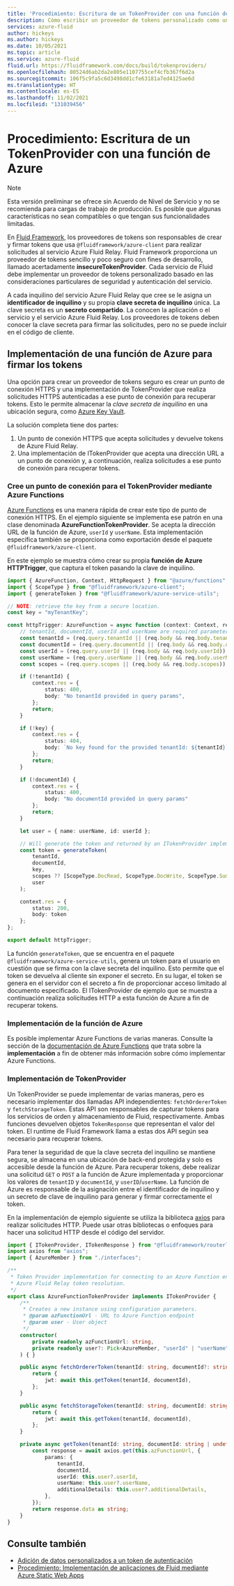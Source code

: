 ```yaml
---
title: 'Procedimiento: Escritura de un TokenProvider con una función de Azure'
description: Cómo escribir un proveedor de tokens personalizado como una función de Azure e implementarlo.
services: azure-fluid
author: hickeys
ms.author: hickeys
ms.date: 10/05/2021
ms.topic: article
ms.service: azure-fluid
fluid.url: https://fluidframework.com/docs/build/tokenproviders/
ms.openlocfilehash: 80524d6ab2da2e805e1107755cef4cfb367f6d2a
ms.sourcegitcommit: 106f5c9fa5c6d3498dd1cfe63181a7ed4125ae6d
ms.translationtype: HT
ms.contentlocale: es-ES
ms.lasthandoff: 11/02/2021
ms.locfileid: "131039456"
---
```

# <a name="how-to-write-a-tokenprovider-with-an-azure-function"></a>Procedimiento: Escritura de un TokenProvider con una función de Azure

> [!NOTE]
> Esta versión preliminar se ofrece sin Acuerdo de Nivel de Servicio y no se recomienda para cargas de trabajo de producción. Es posible que algunas características no sean compatibles o que tengan sus funcionalidades limitadas.

En [Fluid Framework](https://fluidframework.com/), los proveedores de tokens son responsables de crear y firmar tokens que usa `@fluidframework/azure-client` para realizar solicitudes al servicio Azure Fluid Relay. Fluid Framework proporciona un proveedor de tokens sencillo y poco seguro con fines de desarrollo, llamado acertadamente **insecureTokenProvider**. Cada servicio de Fluid debe implementar un proveedor de tokens personalizado basado en las consideraciones particulares de seguridad y autenticación del servicio.

A cada inquilino del servicio Azure Fluid Relay que cree se le asigna un **identificador de inquilino** y su propia **clave secreta de inquilino** única. La clave secreta es un **secreto compartido**. La conocen la aplicación o el servicio y el servicio Azure Fluid Relay. Los proveedores de tokens deben conocer la clave secreta para firmar las solicitudes, pero no se puede incluir en el código de cliente.

## <a name="implement-an-azure-function-to-sign-tokens"></a>Implementación de una función de Azure para firmar los tokens

Una opción para crear un proveedor de tokens seguro es crear un punto de conexión HTTPS y una implementación de TokenProvider que realiza solicitudes HTTPS autenticadas a ese punto de conexión para recuperar tokens. Esto le permite almacenar la *clave secreta de inquilino* en una ubicación segura, como [Azure Key Vault](../../key-vault/general/overview.md).

La solución completa tiene dos partes:

1. Un punto de conexión HTTPS que acepta solicitudes y devuelve tokens de Azure Fluid Relay.
1. Una implementación de ITokenProvider que acepta una dirección URL a un punto de conexión y, a continuación, realiza solicitudes a ese punto de conexión para recuperar tokens.

### <a name="create-an-endpoint-for-your-tokenprovider-using-azure-functions"></a>Cree un punto de conexión para el TokenProvider mediante Azure Functions

[Azure Functions](../../azure-functions/functions-overview.md) es una manera rápida de crear este tipo de punto de conexión HTTPS. En el ejemplo siguiente se implementa ese patrón en una clase denominada **AzureFunctionTokenProvider**. Se acepta la dirección URL de la función de Azure, `userId` y `userName`. Esta implementación específica también se proporciona como exportación desde el paquete `@fluidframework/azure-client`.

En este ejemplo se muestra cómo crear su propia **función de Azure HTTPTrigger**, que captura el token pasando la clave de inquilino.

```typescript
import { AzureFunction, Context, HttpRequest } from "@azure/functions";
import { ScopeType } from "@fluidframework/azure-client";
import { generateToken } from "@fluidframework/azure-service-utils";

// NOTE: retrieve the key from a secure location.
const key = "myTenantKey";

const httpTrigger: AzureFunction = async function (context: Context, req: HttpRequest): Promise<void> {
    // tenantId, documentId, userId and userName are required parameters
    const tenantId = (req.query.tenantId || (req.body && req.body.tenantId)) as string;
    const documentId = (req.query.documentId || (req.body && req.body.documentId)) as string;
    const userId = (req.query.userId || (req.body && req.body.userId)) as string;
    const userName = (req.query.userName || (req.body && req.body.userName)) as string;
    const scopes = (req.query.scopes || (req.body && req.body.scopes)) as ScopeType[];

    if (!tenantId) {
        context.res = {
            status: 400,
            body: "No tenantId provided in query params",
        };
        return;
    }

    if (!key) {
        context.res = {
            status: 404,
            body: `No key found for the provided tenantId: ${tenantId}`,
        };
        return;
    }

    if (!documentId) {
        context.res = {
            status: 400,
            body: "No documentId provided in query params"
        };
        return;
    }

    let user = { name: userName, id: userId };

    // Will generate the token and returned by an ITokenProvider implementation to use with the AzureClient.
    const token = generateToken(
        tenantId,
        documentId,
        key,
        scopes ?? [ScopeType.DocRead, ScopeType.DocWrite, ScopeType.SummaryWrite],
        user
    );

    context.res = {
        status: 200,
        body: token
    };
};

export default httpTrigger;
```

La función `generateToken`, que se encuentra en el paquete `@fluidframework/azure-service-utils`, genera un token para el usuario en cuestión que se firma con la clave secreta del inquilino. Esto permite que el token se devuelva al cliente sin exponer el secreto. En su lugar, el token se genera en el servidor con el secreto a fin de proporcionar acceso limitado al documento especificado. El ITokenProvider de ejemplo que se muestra a continuación realiza solicitudes HTTP a esta función de Azure a fin de recuperar tokens.

### <a name="deploy-the-azure-function"></a>Implementación de la función de Azure

Es posible implementar Azure Functions de varias maneras. Consulte la sección de la [documentación de Azure Functions](../../azure-functions/functions-continuous-deployment.md) que trata sobre la **implementación** a fin de obtener más información sobre cómo implementar Azure Functions.

### <a name="implement-the-tokenprovider"></a>Implementación de TokenProvider

Un TokenProvider se puede implementar de varias maneras, pero es necesario implementar dos llamadas API independientes: `fetchOrdererToken` y `fetchStorageToken`. Estas API son responsables de capturar tokens para los servicios de orden y almacenamiento de Fluid, respectivamente. Ambas funciones devuelven objetos `TokenResponse` que representan el valor del token. El runtime de Fluid Framework llama a estas dos API según sea necesario para recuperar tokens.


Para tener la seguridad de que la clave secreta del inquilino se mantiene segura, se almacena en una ubicación de back-end protegida y solo es accesible desde la función de Azure. Para recuperar tokens, debe realizar una solicitud `GET` o `POST` a la función de Azure implementada y proporcionar los valores de `tenantID` y `documentId`, y `userID`/`userName`. La función de Azure es responsable de la asignación entre el identificador de inquilino y un secreto de clave de inquilino para generar y firmar correctamente el token.

En la implementación de ejemplo siguiente se utiliza la biblioteca [axios](https://www.npmjs.com/package/axios) para realizar solicitudes HTTP. Puede usar otras bibliotecas o enfoques para hacer una solicitud HTTP desde el código del servidor.

```typescript
import { ITokenProvider, ITokenResponse } from "@fluidframework/routerlicious-driver";
import axios from "axios";
import { AzureMember } from "./interfaces";

/**
 * Token Provider implementation for connecting to an Azure Function endpoint for
 * Azure Fluid Relay token resolution.
 */
export class AzureFunctionTokenProvider implements ITokenProvider {
    /**
     * Creates a new instance using configuration parameters.
     * @param azFunctionUrl - URL to Azure Function endpoint
     * @param user - User object
     */
    constructor(
        private readonly azFunctionUrl: string,
        private readonly user?: Pick<AzureMember, "userId" | "userName" | "additionalDetails">,
    ) { }

    public async fetchOrdererToken(tenantId: string, documentId?: string): Promise<ITokenResponse> {
        return {
            jwt: await this.getToken(tenantId, documentId),
        };
    }

    public async fetchStorageToken(tenantId: string, documentId: string): Promise<ITokenResponse> {
        return {
            jwt: await this.getToken(tenantId, documentId),
        };
    }

    private async getToken(tenantId: string, documentId: string | undefined): Promise<string> {
        const response = await axios.get(this.azFunctionUrl, {
            params: {
                tenantId,
                documentId,
                userId: this.user?.userId,
                userName: this.user?.userName,
                additionalDetails: this.user?.additionalDetails,
            },
        });
        return response.data as string;
    }
}
```
## <a name="see-also"></a>Consulte también

- [Adición de datos personalizados a un token de autenticación](connect-fluid-azure-service.md#adding-custom-data-to-tokens)
- [Procedimiento: Implementación de aplicaciones de Fluid mediante Azure Static Web Apps](deploy-fluid-static-web-apps.md)
